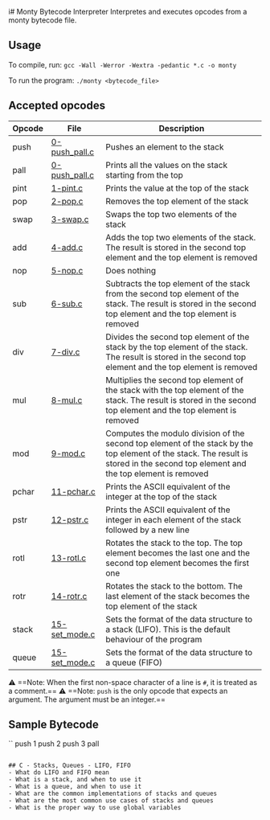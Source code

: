 i# Monty Bytecode Interpreter
  Interpretes and executes opcodes from a monty bytecode file.

## Usage
   To compile, run:
   `gcc -Wall -Werror -Wextra -pedantic *.c -o monty`
   
   To run the program:
   `./monty <bytecode_file>`

## Accepted opcodes
   | Opcode | File                                                                        | Description                                              |
   | ------ | --------------------------------------------------------------------------- | -------------------------------------------------------- |
   | push   | [0-push_pall.c](https://github.com/awinabaab/monty/blob/main/0-push_pall.c) | Pushes an element to the stack                           |
   | pall   | [0-push_pall.c](https://github.com/awinabaab/monty/blob/main/0-push_pall.c) | Prints all the values on the stack starting from the top |
   | pint   | [1-pint.c](https://github.com/awinabaab/monty/blob/main/1-pint.c)           | Prints the value at the top of the stack                 |
   | pop    | [2-pop.c](https://github.com/awinabaab/monty/blob/main/2-pop.c)             | Removes the top element of the stack                     |
   | swap   | [3-swap.c](https://github.com/awinabaab/monty/blob/main/3-swap.c)           | Swaps the top two elements of the stack                  |
   | add    | [4-add.c](https://github.com/awinabaab/monty/blob/main/4-add.c)             | Adds the top two elements of the stack. The result is stored in the second top element and the top element is removed                   |
   | nop    | [5-nop.c](https://github.com/awinabaab/monty/blob/main/5-nop.c)             | Does nothing                                             |
   | sub    | [6-sub.c](https://github.com/awinabaab/monty/blob/main/6-sub.c)             | Subtracts the top element of the stack from the second top element of the stack. The result is stored in the second top element and the top element is removed                 |
   | div    | [7-div.c](https://github.com/awinabaab/monty/blob/main/7-div.c)             | Divides the second top element of the stack by the top element of the stack. The result is stored in the second top element and the top element is removed                 |
   | mul    | [8-mul.c](https://github.com/awinabaab/monty/blob/main/8-mul.c)             | Multiplies the second top element of the stack with the top element of the stack. The result is stored in the second top element and the top element is removed                 |
   | mod    | [9-mod.c](https://github.com/awinabaab/monty/blob/main/9-mod.c)             | Computes the modulo division of the second top element of the stack by the top element of the stack. The result is stored in the second top element and the top element is removed                 |
   | pchar  | [11-pchar.c](https://github.com/awinabaab/monty/blob/main/11-pchar.c)       | Prints the ASCII equivalent of the integer at the top of the stack |
   | pstr   | [12-pstr.c](https://github.com/awinabaab/monty/blob/main/12-pstr.c)         | Prints the ASCII equivalent of the integer in each element of the stack followed by a new line |
   | rotl   | [13-rotl.c](https://github.com/awinabaab/monty/blob/main/13-rotl.c)         | Rotates the stack to the top. The top element becomes the last one and the second top element becomes the first one |
   | rotr   | [14-rotr.c](https://github.com/awinabaab/monty/blob/main/14-rotr.c)         | Rotates the stack to the bottom. The last element of the stack becomes the top element of the stack |
   | stack  | [15-set_mode.c](https://github.com/awinabaab/monty/blob/main/15-set_mode.c) | Sets the format of the data structure to a stack (LIFO). This is the default behaviour of the program |
   | queue  | [15-set_mode.c](https://github.com/awinabaab/monty/blob/main/15-set_mode.c) | Sets the format of the data structure to a queue (FIFO) |

   :warning: ==Note: When the first non-space character of a line is `#`, it is treated as a comment.==
   :warning: ==Note: `push` is the only opcode that expects an argument. The argument must be an integer.==

## Sample Bytecode
   ``
   push 1
   push 2
   push 3
   pall
   ```
   
## C - Stacks, Queues - LIFO, FIFO
   - What do LIFO and FIFO mean
   - What is a stack, and when to use it
   - What is a queue, and when to use it
   - What are the common implementations of stacks and queues
   - What are the most common use cases of stacks and queues
   - What is the proper way to use global variables